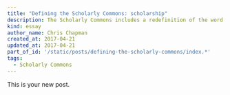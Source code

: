 ```yaml
---
title: "Defining the Scholarly Commons: scholarship"
description: The Scholarly Commons includes a redefinition of the word scholarship.
kind: essay
author_name: Chris Chapman
created_at: 2017-04-21
updated_at: 2017-04-21
part_of_id: '/static/posts/defining-the-scholarly-commons/index.*'
tags:
  - Scholarly Commons
---
```

This is your new post.
